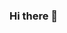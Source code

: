 ### Hi there 👋

<!--
**Zchristian955/Zchristian955** is a ✨ _special_ ✨ repository because its `README.md` (this file) appears on your GitHub profile.

Here are some ideas to get you started:

- 🌱 I’m currently learning AI/ML with Python and R
- 👯 I’m looking to collaborate on  ML/AI and build code to help people to make an accurate decision for future
- 📫 How to reach me: zchristian955@gmail.com

-->
